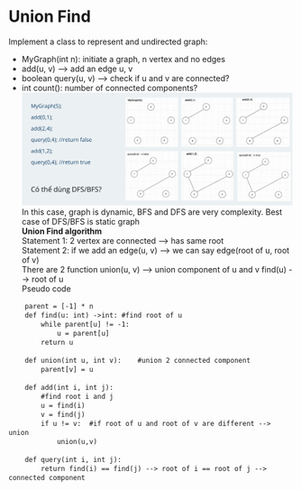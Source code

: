 # Union Find
Implement a class to represent and undirected graph:  
* MyGraph(int n): initiate a graph, n vertex and no edges
* add(u, v) --> add an edge u, v
* boolean query(u, v) --> check if u and v are connected?
* int count(): number of connected components?
![img.png](img.png)
In this case, graph is dynamic, BFS and DFS are very complexity. Best case of DFS/BFS is static graph  
**Union Find algorithm**  
Statement 1: 2 vertex are connected --> has same root  
Statement 2: if we add an edge(u, v) --> we can say edge(root of u, root of v)  
There are 2 function
union(u, v) --> union component of u and v
find(u) --> root of u  
Pseudo code  
```plaintext
    parent = [-1] * n
    def find(u: int) ->int: #find root of u
        while parent[u] != -1:
            u = parent[u]
        return u
    
    def union(int u, int v):    #union 2 connected component
        parent[v] = u
    
    def add(int i, int j):
        #find root i and j
        u = find(i)
        v = find(j)
        if u != v:  #if root of u and root of v are different --> union
            union(u,v)
            
    def query(int i, int j):
        return find(i) == find(j) --> root of i == root of j --> connected component
```